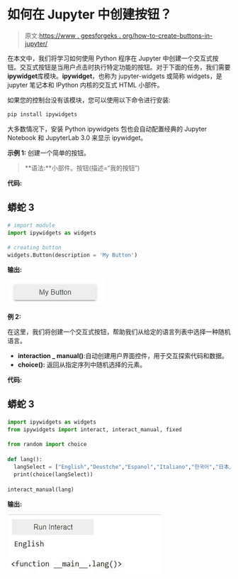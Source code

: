 # 如何在 Jupyter 中创建按钮？

> 原文:[https://www . geesforgeks . org/how-to-create-buttons-in-jupyter/](https://www.geeksforgeeks.org/how-to-create-buttons-in-jupyter/)

在本文中，我们将学习如何使用 Python 程序在 Jupyter 中创建一个交互式按钮。交互式按钮是当用户点击时执行特定功能的按钮。对于下面的任务，我们需要**ipywidget**库模块。**ipywidget**，也称为 jupyter-widgets 或简称 widgets，是 jupyter 笔记本和 IPython 内核的交互式 HTML 小部件。

如果您的控制台没有该模块，您可以使用以下命令进行安装:

```py
pip install ipywidgets
```

大多数情况下，安装 Python ipywidgets 包也会自动配置经典的 Jupyter Notebook 和 JupyterLab 3.0 来显示 ipywidget。

**示例 1:** 创建一个简单的按钮。

> **语法:**小部件。按钮(描述=“我的按钮”)

**代码:**

## 蟒蛇 3

```py
# import module
import ipywidgets as widgets

# creating button
widgets.Button(description = 'My Button')
```

**输出:**

![](img/5d5655bc658d67be16696d2a254e3c4d.png)

**例 2:**

在这里，我们将创建一个交互式按钮，帮助我们从给定的语言列表中选择一种随机语言。

*   **interaction _ manual()**:自动创建用户界面控件，用于交互探索代码和数据。
*   **choice():** 返回从指定序列中随机选择的元素。

**代码:**

## 蟒蛇 3

```py
import ipywidgets as widgets
from ipywidgets import interact, interact_manual, fixed

from random import choice

def lang():
  langSelect = ["English","Deustche","Espanol","Italiano","한국어","日本人"]
  print(choice(langSelect))

interact_manual(lang)
```

**输出:**

![](img/379c1b7972db00b6f998eabeb5348c88.png)